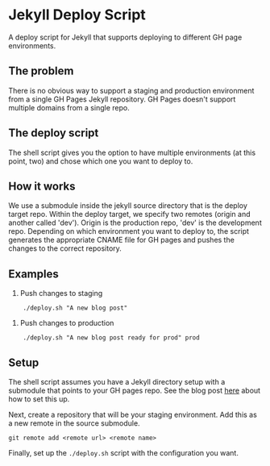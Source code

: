 Jekyll Deploy Script
====================

A deploy script for Jekyll that supports deploying to different GH page environments.

## The problem

There is no obvious way to support a staging and production environment from a single GH Pages Jekyll repository. GH Pages doesn't support multiple domains from a single repo.

## The deploy script

The shell script gives you the option to have multiple environments (at this point, two) and chose which one you want to deploy to.

## How it works

We use a submodule inside the jekyll source directory that is the deploy target repo. Within the deploy target, we specify two remotes (origin and another called 'dev'). Origin is the production repo, 'dev' is the development repo. Depending on which environment you want to deploy to, the script generates the appropriate CNAME file for GH pages and pushes the changes to the correct repository.

## Examples

1. Push changes to staging

```
    ./deploy.sh "A new blog post"
```

1. Push changes to production

```
    ./deploy.sh "A new blog post ready for prod" prod
```

## Setup

The shell script assumes you have a Jekyll directory setup with a submodule that points to your GH pages repo. See the blog post [here](http://indelible.io/blog/2013/07/14/jekyll-plugins-and-github-pages.html) about how to set this up.

Next, create a repository that will be your staging environment. Add this as a new remote in the source submodule.

    git remote add <remote url> <remote name>

Finally, set up the `./deploy.sh` script with the configuration you want.